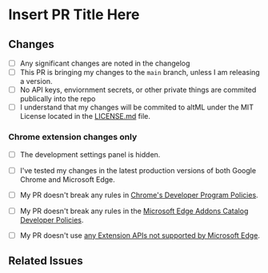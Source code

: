 <!-- Thank you for your contribution! Make sure that these boxes are checked before submitting your pr -- thank you! -->

# Insert PR Title Here

## Changes
<!-- Insert a description of your changes here-->

- [ ] Any significant changes are noted in the changelog
- [ ] This PR is bringing my changes to the `main` branch, unless I am releasing a version.
- [ ] No API keys, enviornment secrets, or other private things are commited publically into the repo
- [ ] I understand that my changes will be commited to altML under the MIT License located in the [LICENSE.md](https://github.com/saharshy29/altML/blob/main/LICENSE.md) file.

### Chrome extension changes only
- [ ] The development settings panel is hidden.
- [ ] I've tested my changes in the latest production versions of both Google Chrome and Microsoft Edge.
- [ ] My PR doesn't break any rules in [Chrome's Developer Program Policies](https://developer.chrome.com/webstore/program_policies).
- [ ] My PR doesn't break any rules in the [Microsoft Edge Addons Catalog Developer Policies](https://docs.microsoft.com/en-us/microsoft-edge/extensions-chromium/store-policies/developer-policies).
- [ ] My PR doesn't use [any Extension APIs not supported by Microsoft Edge](https://docs.microsoft.com/en-us/microsoft-edge/extensions-chromium/developer-guide/port-chrome-extension).


## Related Issues

<!-- Insert any related issues to this repo by typing the issue number (like "#7" here.) -->
